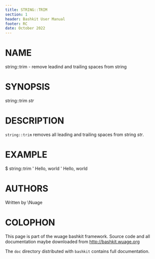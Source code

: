 ```yaml
---
title: STRING::TRIM
section: 1
header: Bashkit User Manual
footer: RC
date: October 2022
---
```


# NAME

string::trim - remove leadind and trailing spaces from string

# SYNOPSIS

string::trim *str*

# DESCRIPTION

`string::trim` removes all leading and trailing spaces from string
*str*.

# EXAMPLE

  $ string::trim '    Hello,  world    '
  Hello,  world

# AUTHORS
Written by \\Nuage

# COLOPHON
This page is part of the wuage bashkit framework. Source code and all
documentation maybe downloaded from <http://bashkit.wuage.org>

The `doc` directory distributed with `bashkit` contains full documentation.
